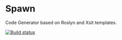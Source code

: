 # Spawn
Code Generator based on Roslyn and Xslt templates.

[![Build status](https://ci.appveyor.com/api/projects/status/4j8aob8bqq1c8ody?svg=true)](https://ci.appveyor.com/project/pglaspey/spawn-t3qqk)
